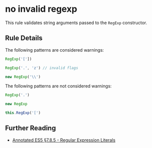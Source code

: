 # no invalid regexp

This rule validates string arguments passed to the `RegExp` constructor.

## Rule Details

The following patterns are considered warnings:

```js
RegExp('['])
```

```js
RegExp('.', 'z') // invalid flags
```

```js
new RegExp('\\')
```

The following patterns are not considered warnings:

```js
RegExp('.')
```

```js
new RegExp
```

```js
this.RegExp('[')
```

## Further Reading

* [Annotated ES5 §7.8.5 - Regular Expression Literals](http://es5.github.io/#x7.8.5)
